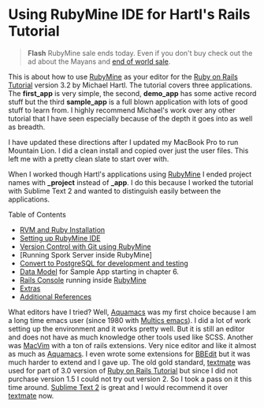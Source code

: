 # Using RubyMine IDE for Hartl's Rails Tutorial #

> **Flash** RubyMine sale ends today.  Even if you don't buy check out the ad about the Mayans and [end of world sale](http://www.jetbrains.com/specials/index.jsp).

This is about how to use [RubyMine] as your editor for the [Ruby on Rails Tutorial] version 3.2 by Michael Hartl. The tutorial covers three applications.  The **first_app** is very simple, the second, **demo_app** has some active record stuff but the third **sample_app** is a full blown application with lots of good stuff to learn from. I highly recommend Michael's work over any other tutorial that I have seen especially because of the depth it goes into as well as breadth.

I have updated these directions after I updated my MacBook Pro to run Mountain Lion.  I did a clean install and copied over just the user files.  This left me with a  pretty clean slate to start over with.

When I worked though Hartl's applications using [RubyMine] I ended project names with **_project** instead of **_app**.  I do this because I worked the tutorial with Sublime Text 2 and wanted to  distinguish easily between the applications.

Table of Contents

* [RVM and Ruby Installation]
* [Setting up RubyMine IDE][Rails Tutorial Notes]
* [Version Control with Git using RubyMine]
* [Running Spork Server inside RubyMine]
* [Convert to PostgreSQL for development and testing]
* [Data Model] for Sample App starting in chapter 6.
* [Rails Console] running inside [RubyMine]
* [Extras]
* [Additional References]

What editors have I tried?  Well, [Aquamacs] was my first choice because I am a long time emacs user (since 1980 with [Multics emacs]).  I did a lot of work setting up the environment and it works pretty well.  But it is still an editor and does not have as much knowledge other tools used like SCSS.  Another was [MacVim] with a ton of rails extensions. Very nice editor and like it almost as much as [Aquamacs].  I even wrote some extensions for [BBEdit] but it was much harder to extend and I gave up. The old gold standard, [textmate] was used for part of 3.0 version of [Ruby on Rails Tutorial] but since I did not purchase version 1.5 I could not try out version 2. So I took a pass on it this time around.  [Sublime Text 2] is great and I would recommend it over [textmate] now.


[Additional References]: https://github.com/perfectionist/sample_project/wiki/AdditionalReferences
[Version Control with Git using RubyMine]:https://github.com/perfectionist/sample_project/wiki/Using-Git-In-RubyMine
[RVM and Ruby Installation]: https://github.com/perfectionist/sample_project/wiki/Ruby-Version-Manager-in-Mountain-Lion
[Running Spork Server]: https://github.com/perfectionist/sample_project/wiki/Running-Spork-in-RubyMine
[Convert to PostgreSQL for development and testing]:  https://github.com/perfectionist/sample_project/wiki/Convert-to-PostgreSQL 
[Data Model]:https://github.com/perfectionist/sample_project/wiki/Data-Model-Using-RubyMine
[Rails Console]:https://github.com/perfectionist/sample_project/wiki/Rails-Console
[Rails Tutorial Notes]: https://github.com/perfectionist/sample_project/wiki/Using-RubyMine-IDE-for-Ruby-on-Rails-Tutorial
[extras]:https://github.com/perfectionist/sample_project/wiki/extras

[Multics emacs]:http://en.wikipedia.org/wiki/Multics_Emacs "Yes I knew Bernie"

[Ruby on Rails Tutorial]: http://ruby.railstutorial.org/ruby-on-rails-tutorial-book?version=3.2 "Second Edition"
[RubyMine]: http://www.jetbrains.com/ruby/
[Ruby on Rails]: http://rubyonrails.org/
[Aquamacs]:http://aquamacs.org/
[MacVim]:http://code.google.com/p/macvim/
[textmate]:http://macromates.com/
[Sublime Text 2]:http://www.sublimetext.com/2
[BBEdit]:http://www.barebones.com/products/bbedit
